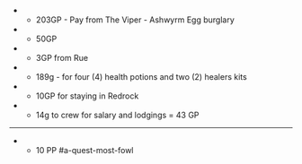 - + 203GP - Pay from The Viper - Ashwyrm Egg burglary
- + 50GP
- + 3GP from Rue
-  - 189g - for four (4) health potions and two (2) healers kits
- - 10GP for staying in Redrock
- - 14g to crew for salary and lodgings
= 43 GP
---
- + 10 PP #a-quest-most-fowl
